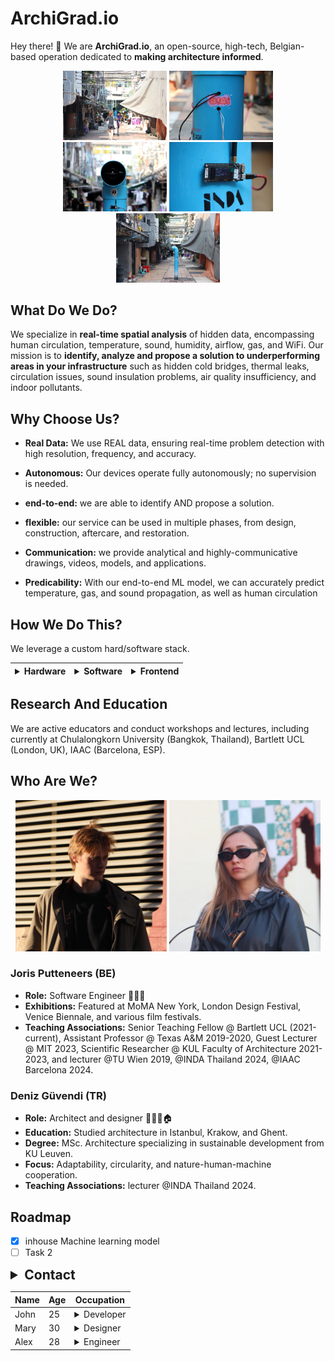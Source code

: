  
# ArchiGrad.io 

Hey there! 👋 We are **ArchiGrad.io**, an open-source, high-tech, Belgian-based operation dedicated to **making architecture informed**.
<br>
<!-- <div style="text-align: center;">
  <img src="./assets/a_1.png" alt="Image 1" style="width: 33%; display: inline-block;">
  <img src="./assets/a_2.png" alt="Image 2" style="width: 33%; display: inline-block;">
  <img src="./assets/a_3.png" alt="Image 3" style="width: 33%; display: inline-block;">
</div> -->
<div style="text-align: center;">
  <img src="./assets/IMG_3658.JPG" alt="Image 1" style="width: 33%; display: inline-block;">
  <img src="./assets/IMG_3760.JPG" alt="Image 3" style="width: 33%; display: inline-block;">
  <img src="./assets/IMG_3787.JPG" alt="Image 3" style="width: 33%; display: inline-block;">
  <img src="./assets/IMG_3807.JPG" alt="Image 3" style="width: 33%; display: inline-block;">
  <img src="./assets/IMG_3850.JPG" alt="Image 3" style="width: 33%; display: inline-block;">
</div>

## What Do We Do? <!--<img src="./assets/animated.gif" style="height:15px; width:15px;border-radius: 50%; ">-->

We specialize in **real-time spatial analysis** of hidden data, encompassing human circulation, temperature, sound, humidity, airflow, gas, and WiFi. Our mission is to **identify, analyze and propose a solution to underperforming areas in your infrastructure** such as hidden cold bridges, thermal leaks, circulation issues, sound insulation problems, air quality insufficiency, and indoor pollutants. 

<!-- We outperform traditional methods, offering both an economical and environmental advantage. -->
<!-- [Link Text](http://example.com) -->

## Why Choose Us? <!--<img src="./assets/animated.gif" style="height:15px; width:15px;border-radius: 50%; ">-->

- **Real Data:** We use REAL data, ensuring real-time problem detection with high resolution, frequency, and accuracy.
  
- **Autonomous:** Our devices operate fully autonomously; no supervision is needed.

- **end-to-end:** we are able to identify AND propose a solution.

- **flexible:** our service can be used in multiple phases, from design, construction, aftercare, and restoration.

- **Communication:** we provide analytical and highly-communicative drawings, videos, models, and applications.

- **Predicability:** With our end-to-end ML model, we can accurately predict temperature, gas, and sound propagation, as well as  human circulation
 <!-- high-communicative drawings, videos, and models to effectively communicate our proposals and analyses. -->

## How We Do This? <!--<img src="./assets/animated.gif" style="height:15px; width:15px;border-radius: 50%; ">-->

We leverage a custom hard/software stack. 

|  <details> <summary>Hardware</summary> - ESP32 <br> - C++</details>    | <details> <summary>Software</summary> - SideFx Houdini <br>   - Gimp <br>   - ffmpeg <br>   - imagemagick </details>  | <details>  <summary>Frontend</summary>  - JavaScript <br> - HTML <br>  - CSS <br> </details>
| ---------|------|------------|

<!-- 
<details>
  <summary>Hardware</summary>

  - ESP32
  - C++
</details>

<details>
  <summary>Software</summary>

  - SideFx Houdini
  - Gimp
  - ffmpeg
  - imagemagick
</details>

<details>
  <summary>Frontend</summary>

  - JavaScript
  - HTML
  - CSS
</details>

<details>
  <summary>Backend</summary>

  - PHP
  - MySQL
  - Rust
  - Python
  - Apache HTTP Server
</details>

<details>
  <summary>Workflow</summary>

  - Vim
  - Linux Debian
</details> -->

## Research And Education <!--<img src="./assets/animated.gif" style="height:15px; width:15px;border-radius: 50%; ">-->

We are active educators and conduct workshops and lectures, including currently at Chulalongkorn University (Bangkok, Thailand),  Bartlett UCL (London, UK), IAAC (Barcelona, ESP).


## Who Are We? <!--<img src="./assets/animated.gif" style="height:15px; width:15px;border-radius: 50%; ">-->
<!-- <div style="text-align: center;">
  <img src="./assets/barcelona_Joris_cropped.JPG" alt="Image 1" style="width: 48%; display: inline-block;">
  <img src="./assets/barcelona_Deniz_cropped2.JPG" alt="Image 2" style="width: 48%; display: inline-block;">
</div>
-->

<div style="text-align: center;">
  <img src="./assets/barcelona_Joris_cropped.JPG" alt="Image 1" style="width: 48%; display: inline-block;">
  <img src="./assets/barcelona_Deniz_cropped5.JPG" alt="Image 2" style="width: 48%; display: inline-block;">
</div>


### Joris Putteneers (BE)
- **Role:** Software Engineer 🤖🧑‍💻
- **Exhibitions:** Featured at MoMA New York, London Design Festival, Venice Biennale, and various film festivals.
- **Teaching Associations:** Senior Teaching Fellow @ Bartlett UCL (2021-current), Assistant Professor @ Texas A&M 2019-2020, Guest Lecturer @ MIT 2023, Scientific Researcher @ KUL Faculty of Architecture 2021-2023, and lecturer @TU Wien 2019, @INDA Thailand 2024, @IAAC Barcelona 2024.

### Deniz Güvendi (TR)
- **Role:** Architect and designer 📐👷‍♀️🏠
- **Education:** Studied architecture in Istanbul, Krakow, and Ghent.
- **Degree:** MSc. Architecture specializing in sustainable development from KU Leuven.
- **Focus:** Adaptability, circularity, and nature-human-machine cooperation.
- **Teaching Associations:** lecturer @INDA Thailand 2024.

## Roadmap

- [x] inhouse Machine learning model
- [ ] Task 2
 
<details>
  <summary style="font-weight: bold; font-size: 1.5em;">Contact</summary>
  **Email:** putteneersjoris@gmail.com  
  **Email:** dguvendi9696@gmail.com  
</details>

| Name     | Age  | Occupation               |
| ---------|------|--------------------------|
| John     | 25   | <details><summary>Developer</summary>Software engineer</details>  |
| Mary     | 30   | <details><summary>Designer</summary>Graphic designer</details>    |
| Alex     | 28   | <details><summary>Engineer</summary>Mechanical engineer</details> |
